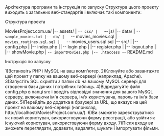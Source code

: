 Архітектура програми та інструкція по запуску
Структура цього проекту виходить з загальних веб-стандартів і включає такі компоненти:

Структура проекта

MoviesProject.com.ua/
|-- assets/
|   `-- css/
|   `-- js/
|-- data/
|   `-- sample_movies.txt
|-- db/
|   `-- movies_movies.sql
|   `-- movies_routines.sql.sql
|   `-- movies_users.sql.sql
|-- src/
|   |-- config.php
|   |-- index.php
|   |-- login.php
|   |-- register.php
|   |-- logout.php
|   |-- showMovie.php
|   `-- importMovies.php
|-- .htaccess
`-- README.md



Інструкція по запуску

1)Встановіть PHP і MySQL на ваш комп'ютер.
2)Клонуйте або завантажте цей проект у папку на вашому веб-сервері (наприклад, Apache).
3)Запустіть SQL скрипти з папки db на вашому MySQL сервері для створення бази даних і потрібних таблиць.
4)Відредагуйте файл config.php в папці src і введіть відповідні значення для вашого MySQL серверу, включаючи ім'я сервера, ім'я користувача, пароль та ім'я бази даних.
5)Перейдіть до додатка в браузері за URL, що вказує на цей проект на вашому веб-сервері (наприклад, http://localhost/MoviesProject.com.ua/).
6)Ви зможете зареєструватися як новий користувач, використовуючи форму реєстрації, або увійти як існуючий користувач, використовуючи форму входу.
7)Після входу ви зможете переглядати, додавати, видаляти, шукати і імпортувати фільми.
